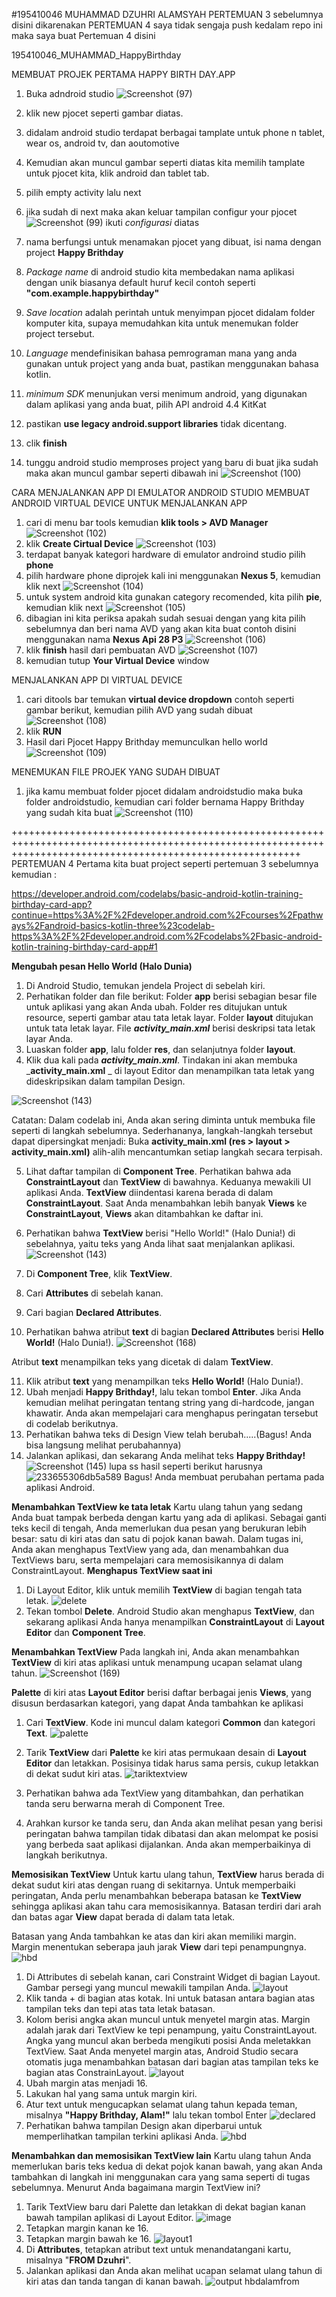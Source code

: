 #195410046 MUHAMMAD DZUHRI ALAMSYAH
PERTEMUAN 3 sebelumnya disini dikarenakan PERTEMUAN 4 saya tidak sengaja push kedalam repo ini maka saya buat Pertemuan 4 disini

195410046_MUHAMMAD_HappyBirthday

MEMBUAT PROJEK PERTAMA HAPPY BIRTH DAY.APP
1. Buka adndroid studio 
	 ![Screenshot (97)](https://user-images.githubusercontent.com/89612818/134303453-955ad517-38ea-4c94-9814-b09bfac654f7.png)
2. klik new pjocet seperti gambar diatas.
3. didalam android studio terdapat berbagai tamplate untuk phone n tablet, wear os, android tv, dan aoutomotive
4. Kemudian akan muncul gambar seperti diatas kita memilih tamplate untuk pjocet kita, klik android dan tablet tab.
5. pilih empty activity lalu next
6. jika sudah di next maka akan keluar tampilan configur your pjocet
   ![Screenshot (99)](https://user-images.githubusercontent.com/89612818/134305795-75069e3c-db1e-49ad-9992-07f7df7ebce5.png)
   ikuti  _configurasi_ diatas
7. nama berfungsi untuk menamakan pjocet yang dibuat, isi nama dengan project **Happy Brithday**
8. _Package name_ di android studio kita membedakan nama aplikasi dengan unik biasanya default huruf kecil contoh seperti  **"com.example.happybirthday"**
9. _Save location_ adalah perintah untuk menyimpan pjocet didalam folder komputer kita, supaya memudahkan kita untuk menemukan folder project tersebut.
10. _Language_ mendefinisikan bahasa pemrograman mana yang anda gunakan untuk project yang anda buat, pastikan menggunakan bahasa kotlin.
11. _minimum SDK_ menunjukan versi menimum android, yang digunakan dalam aplikasi yang anda buat, pilih API android 4.4 KitKat
12. pastikan **use legacy android.support libraries**  tidak dicentang.
13. clik **finish**

15. tunggu android studio memproses project yang baru di buat jika sudah maka akan muncul gambar seperti dibawah ini
  ![Screenshot (100)](https://user-images.githubusercontent.com/89612818/134347696-f2d0b50d-8454-4273-a4df-8885cd36c516.png)


CARA MENJALANKAN APP DI EMULATOR ANDROID STUDIO
MEMBUAT ANDROID VIRTUAL DEVICE UNTUK MENJALANKAN APP
1. cari di menu bar tools kemudian **klik tools > AVD Manager**
![Screenshot (102)](https://user-images.githubusercontent.com/89612818/134348436-e111390c-6705-4fd8-ad8d-140498da5542.png)
2. klik **Create Cirtual Device**
![Screenshot (103)](https://user-images.githubusercontent.com/89612818/134348949-a69ac522-90b6-4590-9584-36a556145152.png)
3. terdapat banyak kategori hardware di emulator androind studio pilih **phone**
4. pilih hardware phone diprojek kali ini menggunakan **Nexus 5**, kemudian klik next
![Screenshot (104)](https://user-images.githubusercontent.com/89612818/134349334-59827f2e-5fa2-4069-a56e-6e1c5f524f81.png)
5. untuk system android kita gunakan category recomended, kita pilih **pie**, kemudian klik next
![Screenshot (105)](https://user-images.githubusercontent.com/89612818/134349720-fc26c374-60d0-43fc-8f5b-e83c08b0f2e4.png)
6. dibagian ini kita periksa apakah sudah sesuai dengan yang kita pilih sebelumnya dan beri nama AVD yang akan kita buat contoh disini menggunakan nama **Nexus Api 28 P3**
![Screenshot (106)](https://user-images.githubusercontent.com/89612818/134349982-5c0c8349-4845-4f82-93b0-6fd6684b368e.png)
7. klik **finish** hasil dari pembuatan AVD
![Screenshot (107)](https://user-images.githubusercontent.com/89612818/134350507-11dbb069-7d03-4e95-a942-498af654fe43.png)
8. kemudian tutup **Your Virtual Device** window

MENJALANKAN APP DI VIRTUAL DEVICE
1. cari ditools bar  temukan **virtual device dropdown** contoh seperti gambar berikut, kemudian pilih AVD yang sudah dibuat
![Screenshot (108)](https://user-images.githubusercontent.com/89612818/134351277-f6e2b20e-3314-4198-bb0d-64b5d91a9287.png)
2. klik **RUN**
3. Hasil dari Pjocet Happy Brithday memunculkan hello world
![Screenshot (109)](https://user-images.githubusercontent.com/89612818/134351763-73c30b59-ada7-4446-8262-3535203c25f0.png)


MENEMUKAN FILE PROJEK YANG SUDAH DIBUAT
1. jika kamu membuat folder pjocet didalam androidstudio maka buka folder androidstudio, kemudian cari folder bernama Happy Brithday yang sudah kita buat
 ![Screenshot (110)](https://user-images.githubusercontent.com/89612818/134352136-aff1b18a-de90-4066-9e93-90a87ca96d4e.png)


++++++++++++++++++++++++++++++++++++++++++++++++++++++++++++++++++++++++++++++++++++++++++++++++++++++++++++++++++++++++++++++++++++++++++++++++++++++++++++++
PERTEMUAN 4
Pertama kita buat project seperti pertemuan 3 sebelumnya kemudian :

https://developer.android.com/codelabs/basic-android-kotlin-training-birthday-card-app?continue=https%3A%2F%2Fdeveloper.android.com%2Fcourses%2Fpathways%2Fandroid-basics-kotlin-three%23codelab-https%3A%2F%2Fdeveloper.android.com%2Fcodelabs%2Fbasic-android-kotlin-training-birthday-card-app#1

**Mengubah pesan Hello World (Halo Dunia)**
1. Di Android Studio, temukan jendela Project di sebelah kiri.
2. Perhatikan folder dan file berikut: Folder **app** berisi sebagian besar file untuk aplikasi yang akan Anda ubah. Folder res ditujukan untuk 	resource, seperti gambar atau tata letak layar. Folder **layout** ditujukan untuk tata letak layar. File _**activity_main.xml**_ berisi deskripsi tata letak layar Anda.
3. Luaskan folder **app**, lalu folder **res**, dan selanjutnya folder **layout**.
4. Klik dua kali pada _**activity_main.xml**_. Tindakan ini akan membuka _**activity_main.xml** _ di layout Editor dan menampilkan tata letak yang dideskripsikan dalam tampilan Design.

![Screenshot (143)](https://user-images.githubusercontent.com/89612818/136321859-aa5a124e-3837-4588-8308-911251a6b958.png)

Catatan: Dalam codelab ini, Anda akan sering diminta untuk membuka file seperti di langkah sebelumnya. Sederhananya, langkah-langkah tersebut dapat dipersingkat menjadi: Buka **activity_main.xml (res > layout > activity_main.xml)** alih-alih mencantumkan setiap langkah secara terpisah.

5. Lihat daftar tampilan di **Component Tree**. Perhatikan bahwa ada **ConstraintLayout** dan **TextView** di bawahnya. Keduanya mewakili UI aplikasi Anda. **TextView** diindentasi karena berada di dalam **ConstraintLayout**. Saat Anda menambahkan lebih banyak **Views** ke **ConstraintLayout**, **Views** akan ditambahkan ke daftar ini.
6. Perhatikan bahwa **TextView** berisi "Hello World!" (Halo Dunia!) di sebelahnya, yaitu teks yang Anda lihat saat menjalankan aplikasi.
![Screenshot (143)](https://user-images.githubusercontent.com/89612818/136322102-93437c4a-8fe0-4719-94e9-02f8b47e14e0.png)

7. Di **Component Tree**, klik **TextView**.
8. Cari **Attributes** di sebelah kanan.
9. Cari bagian **Declared Attributes**.
10. Perhatikan bahwa atribut **text** di bagian **Declared Attributes** berisi **Hello World!** (Halo Dunia!).
![Screenshot (168)](https://user-images.githubusercontent.com/89612818/136322290-1531427e-c28b-4933-9b4c-6c4019bed87f.png)

Atribut **text** menampilkan teks yang dicetak di dalam **TextView**.

11. Klik atribut **text** yang menampilkan teks **Hello World!** (Halo Dunia!).
12. Ubah menjadi **Happy Brithday!**, lalu tekan tombol **Enter**. Jika Anda kemudian melihat peringatan tentang string yang di-hardcode, jangan khawatir. Anda akan mempelajari cara menghapus peringatan tersebut di codelab berikutnya.
13. Perhatikan bahwa teks di Design View telah berubah.....(Bagus! Anda bisa langsung melihat perubahannya)
14. Jalankan aplikasi, dan sekarang Anda melihat teks **Happy Brithday!** 
![Screenshot (145)](https://user-images.githubusercontent.com/89612818/136322770-b9fa437e-6d2e-4149-9fde-b7260c6e8d60.png)
lupa ss hasil seperti berikut harusnya
![233655306db5a589](https://user-images.githubusercontent.com/89612818/136322839-5c62be2c-4431-45e7-8cf1-8997d80bf815.png)
Bagus! Anda membuat perubahan pertama pada aplikasi Android.

**Menambahkan TextView ke tata letak**
Kartu ulang tahun yang sedang Anda buat tampak berbeda dengan kartu yang ada di aplikasi. Sebagai ganti teks kecil di tengah, Anda memerlukan dua pesan yang berukuran lebih besar: satu di kiri atas dan satu di pojok kanan bawah. Dalam tugas ini, Anda akan menghapus TextView yang ada, dan menambahkan dua TextViews baru, serta mempelajari cara memosisikannya di dalam ConstraintLayout.
**Menghapus TextView saat ini**
1. Di Layout Editor, klik untuk memilih **TextView** di bagian tengah tata letak.
 ![delete](https://user-images.githubusercontent.com/89612818/136324488-49cb90ce-fd8d-447c-9535-8b07db6b83c0.png)
3. Tekan tombol **Delete**. Android Studio akan menghapus **TextView**, dan sekarang aplikasi Anda hanya menampilkan **ConstraintLayout** di **Layout Editor** dan **Component Tree**.

**Menambahkan TextView**
Pada langkah ini, Anda akan menambahkan **TextView** di kiri atas aplikasi untuk menampung ucapan selamat ulang tahun.
![Screenshot (169)](https://user-images.githubusercontent.com/89612818/136324662-a44a2bb7-874b-4f93-8e0c-e971fe5e76a7.png)

**Palette** di kiri atas **Layout Editor** berisi daftar berbagai jenis **Views**, yang disusun berdasarkan kategori, yang dapat Anda tambahkan ke aplikasi
1. Cari **TextView**. Kode ini muncul dalam kategori **Common** dan kategori **Text**.
![palette](https://user-images.githubusercontent.com/89612818/136325477-09bc2046-70d4-41cc-b08d-7ec1cc4541b4.png)

2. Tarik **TextView** dari **Palette** ke kiri atas permukaan desain di **Layout Editor** dan letakkan. Posisinya tidak harus sama persis, cukup letakkan di dekat sudut kiri atas.
![tariktextview](https://user-images.githubusercontent.com/89612818/136325730-df36954a-65f5-419e-acb9-91eb31e8ab33.png)

3. Perhatikan bahwa ada TextView yang ditambahkan, dan perhatikan tanda seru berwarna merah di Component Tree.
4. Arahkan kursor ke tanda seru, dan Anda akan melihat pesan yang berisi peringatan bahwa tampilan tidak dibatasi dan akan melompat ke posisi yang berbeda saat aplikasi dijalankan. Anda akan memperbaikinya di langkah berikutnya.

**Memosisikan TextView**
Untuk kartu ulang tahun, **TextView** harus berada di dekat sudut kiri atas dengan ruang di sekitarnya. Untuk memperbaiki peringatan, Anda perlu menambahkan beberapa batasan ke **TextView** sehingga aplikasi akan tahu cara memosisikannya. Batasan terdiri dari arah dan batas agar **View** dapat berada di dalam tata letak.

Batasan yang Anda tambahkan ke atas dan kiri akan memiliki margin. Margin menentukan seberapa jauh jarak **View** dari tepi penampungnya.
![hbd](https://user-images.githubusercontent.com/89612818/136326002-11a3cd47-51d8-4d1b-a8dd-af73ea324fb8.png)

1. Di Attributes di sebelah kanan, cari Constraint Widget di bagian Layout. Gambar persegi yang muncul mewakili tampilan Anda.
![layout](https://user-images.githubusercontent.com/89612818/136326215-f0058be5-9482-4ef9-9dba-2ac5677be529.png)
2. Klik tanda + di bagian atas kotak. Ini untuk batasan antara bagian atas tampilan teks dan tepi atas tata letak batasan.
3. Kolom berisi angka akan muncul untuk menyetel margin atas. Margin adalah jarak dari TextView ke tepi penampung, yaitu ConstraintLayout. Angka yang muncul akan berbeda mengikuti posisi Anda meletakkan TextView. Saat Anda menyetel margin atas, Android Studio secara otomatis juga menambahkan batasan dari bagian atas tampilan teks ke bagian atas ConstrainLayout.
![layout](https://user-images.githubusercontent.com/89612818/136326215-f0058be5-9482-4ef9-9dba-2ac5677be529.png)
4. Ubah margin atas menjadi 16.
5. Lakukan hal yang sama untuk margin kiri.
6. Atur text untuk mengucapkan selamat ulang tahun kepada teman, misalnya **"Happy Brithday, Alam!"** lalu tekan tombol Enter
![declared](https://user-images.githubusercontent.com/89612818/136326697-f1a739e5-e71c-48b9-b793-2a15f6e0aa22.png)
7. Perhatikan bahwa tampilan Design akan diperbarui untuk memperlihatkan tampilan terkini aplikasi Anda. 
![hbd](https://user-images.githubusercontent.com/89612818/136326002-11a3cd47-51d8-4d1b-a8dd-af73ea324fb8.png)

**Menambahkan dan memosisikan TextView lain**
Kartu ulang tahun Anda memerlukan baris teks kedua di dekat pojok kanan bawah, yang akan Anda tambahkan di langkah ini menggunakan cara yang sama seperti di tugas sebelumnya. Menurut Anda bagaimana margin TextView ini?

1. Tarik TextView baru dari Palette dan letakkan di dekat bagian kanan bawah tampilan aplikasi di Layout Editor.
![image](https://user-images.githubusercontent.com/89612818/136327588-2a3fc7c1-1825-4f51-82e5-743d3987d037.png)
2. Tetapkan margin kanan ke 16.
3. Tetapkan margin bawah ke 16. 
![layout1](https://user-images.githubusercontent.com/89612818/136327446-c6ffce5f-bf37-49b4-a5ee-fcedbc0a5a1a.png)
4. Di **Attributes**, tetapkan atribut text untuk menandatangani kartu, misalnya "**FROM Dzuhri**".
5. Jalankan aplikasi dan Anda akan melihat ucapan selamat ulang tahun di kiri atas dan tanda tangan di kanan bawah.
![output hbdalamfrom](https://user-images.githubusercontent.com/89612818/136327018-27cefc28-b8ed-4fc1-93d4-fafe8d4f1b99.png)
